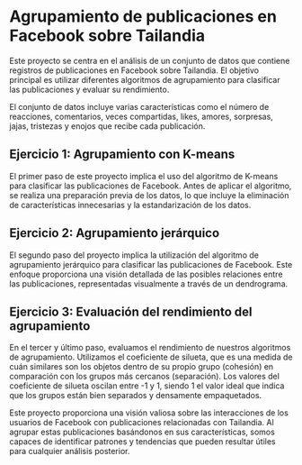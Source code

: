 # Agrupamiento de publicaciones en Facebook sobre Tailandia
Este proyecto se centra en el análisis de un conjunto de datos que contiene registros de publicaciones en Facebook sobre Tailandia. El objetivo principal es utilizar diferentes algoritmos de agrupamiento para clasificar las publicaciones y evaluar su rendimiento.

El conjunto de datos incluye varias características como el número de reacciones, comentarios, veces compartidas, likes, amores, sorpresas, jajas, tristezas y enojos que recibe cada publicación.

## Ejercicio 1: Agrupamiento con K-means
El primer paso de este proyecto implica el uso del algoritmo de K-means para clasificar las publicaciones de Facebook. Antes de aplicar el algoritmo, se realiza una preparación previa de los datos, lo que incluye la eliminación de características innecesarias y la estandarización de los datos.

## Ejercicio 2: Agrupamiento jerárquico
El segundo paso del proyecto implica la utilización del algoritmo de agrupamiento jerárquico para clasificar las publicaciones de Facebook. Este enfoque proporciona una visión detallada de las posibles relaciones entre las publicaciones, representadas visualmente a través de un dendrograma.

## Ejercicio 3: Evaluación del rendimiento del agrupamiento
En el tercer y último paso, evaluamos el rendimiento de nuestros algoritmos de agrupamiento. Utilizamos el coeficiente de silueta, que es una medida de cuán similares son los objetos dentro de su propio grupo (cohesión) en comparación con los grupos más cercanos (separación). Los valores del coeficiente de silueta oscilan entre -1 y 1, siendo 1 el valor ideal que indica que los grupos están bien separados y densamente empaquetados.

Este proyecto proporciona una visión valiosa sobre las interacciones de los usuarios de Facebook con publicaciones relacionadas con Tailandia. Al agrupar estas publicaciones basándonos en sus características, somos capaces de identificar patrones y tendencias que pueden resultar útiles para cualquier análisis posterior.
